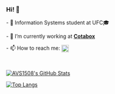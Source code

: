 ### Hi! 👋


<p>- 🌱 Information Systems student at UFC🎓</p >
<p>- 🔭 I’m currently working at <a href="https://www.cotabox.com.br/"><b>Cotabox</b></a></p >
<p>- 📫 How to reach me: 
  <a href="https://www.linkedin.com/in/jonas-castro-b4044111a/" target="_blank"><img align="center" src="https://cdn.jsdelivr.net/npm/simple-icons@3.0.1/icons/linkedin.svg" alt="jonascastro" height="20" width="20" /></a>  
</p >



<br/>

[![AVS1508's GitHub Stats](https://github-readme-stats.vercel.app/api/?username=jonascastro&show_icons=true&count_private=true&include_all_commits=true&include_all_commits=true)](https://github.com/jonascastro)

[![Top Langs](https://github-readme-stats.vercel.app/api/top-langs/?username=jonascastro&layout=compact)](https://github.com/jonascastro)

